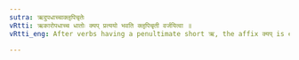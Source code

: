 ```yaml
---
sutra: ऋदुपधाच्चाक्लृपिचृतेः
vRtti: ऋकारोपधाच्च धातोः क्यप् प्रत्ययो भवति क्लृपिचृती वर्जयित्वा ॥
vRtti_eng: After verbs having a penultimate short ऋ, the affix क्यप् is employed, with the exception of the verbs क्लृप् 'to be able', and चृत 'to hurt'.

---
```

